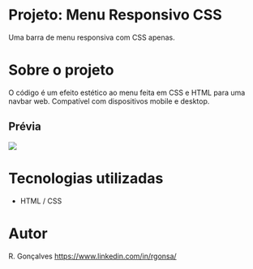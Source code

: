 # Projeto: Menu Responsivo CSS

Uma barra de menu responsiva com CSS apenas.

# Sobre o projeto

O código é um efeito estético ao menu feita em CSS e HTML para uma navbar web. Compatível com dispositivos mobile e desktop.


## Prévia

<img src= "./menu-responsivo.gif">

# Tecnologias utilizadas

- HTML / CSS

# Autor

R. Gonçalves
https://www.linkedin.com/in/rgonsa/
